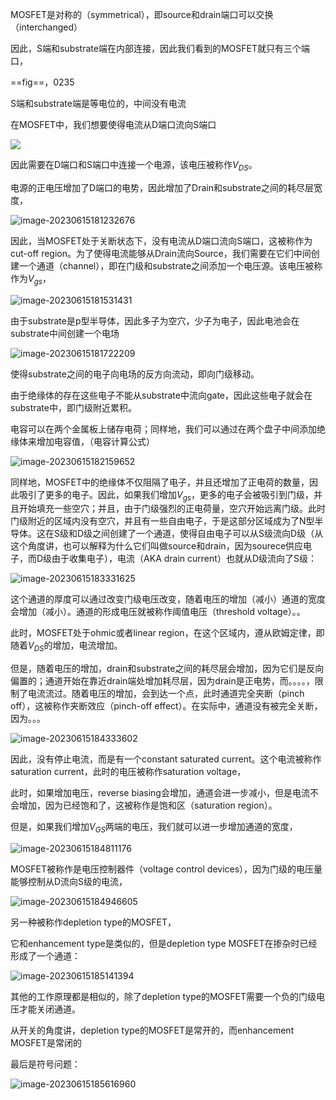 MOSFET是对称的（symmetrical），即source和drain端口可以交换（interchanged）

因此，S端和substrate端在内部连接，因此我们看到的MOSFET就只有三个端口，

==fig==，0235

S端和substrate端是等电位的，中间没有电流

在MOSFET中，我们想要使得电流从D端口流向S端口

![](https://blogimages-1309804558.cos.ap-nanjing.myqcloud.com/DeLLLaptop/image-20230615180941834.png)

因此需要在D端口和S端口中连接一个电源，该电压被称作$V_{DS}$。

电源的正电压增加了D端口的电势，因此增加了Drain和substrate之间的耗尽层宽度，

![image-20230615181232676](https://blogimages-1309804558.cos.ap-nanjing.myqcloud.com/DeLLLaptop/image-20230615181232676.png)

因此，当MOSFET处于关断状态下，没有电流从D端口流向S端口，这被称作为cut-off region。为了使得电流能够从Drain流向Source，我们需要在它们中间创建一个通道（channel），即在门级和substrate之间添加一个电压源。该电压被称作为$V_{gs}$，

![image-20230615181531431](https://blogimages-1309804558.cos.ap-nanjing.myqcloud.com/DeLLLaptop/image-20230615181531431.png)

由于substrate是p型半导体，因此多子为空穴，少子为电子，因此电池会在substrate中间创建一个电场

![image-20230615181722209](https://blogimages-1309804558.cos.ap-nanjing.myqcloud.com/DeLLLaptop/image-20230615181722209.png)

使得substrate之间的电子向电场的反方向流动，即向门级移动。

由于绝缘体的存在这些电子不能从substrate中流向gate，因此这些电子就会在substrate中，即门级附近累积。

电容可以在两个金属板上储存电荷；同样地，我们可以通过在两个盘子中间添加绝缘体来增加电容值，（电容计算公式）

![image-20230615182159652](https://blogimages-1309804558.cos.ap-nanjing.myqcloud.com/DeLLLaptop/image-20230615182159652.png)

同样地，MOSFET中的绝缘体不仅阻隔了电子，并且还增加了正电荷的数量，因此吸引了更多的电子。因此，如果我们增加$V_{gs}$，更多的电子会被吸引到门级，并且开始填充一些空穴；并且，由于门级强烈的正电荷量，空穴开始远离门级。此时门级附近的区域内没有空穴，并且有一些自由电子，于是这部分区域成为了N型半导体。这在S级和D级之间创建了一个通道，使得自由电子可以从S级流向D级（从这个角度讲，也可以解释为什么它们叫做source和drain，因为sourece供应电子，而D级由于收集电子），电流（AKA drain current）也就从D级流向了S级：

![image-20230615183331625](https://blogimages-1309804558.cos.ap-nanjing.myqcloud.com/DeLLLaptop/image-20230615183331625.png)

这个通道的厚度可以通过改变门级电压改变，随着电压的增加（减小）通道的宽度会增加（减小）。通道的形成电压就被称作阈值电压（threshold voltage）。。

此时，MOSFET处于ohmic或者linear region，在这个区域内，遵从欧姆定律，即随着$V_{DS}$的增加，电流增加。

但是，随着电压的增加，drain和substrate之间的耗尽层会增加，因为它们是反向偏置的；通道开始在靠近drain端处增加耗尽层，因为drain是正电势，而。。。。，限制了电流流过。随着电压的增加，会到达一个点，此时通道完全夹断（pinch off），这被称作夹断效应（pinch-off effect）。在实际中，通道没有被完全关断，因为。。。

![image-20230615184333602](https://blogimages-1309804558.cos.ap-nanjing.myqcloud.com/DeLLLaptop/image-20230615184333602.png)

因此，没有停止电流，而是有一个constant saturated current。这个电流被称作saturation current，此时的电压被称作saturation voltage，

此时，如果增加电压，reverse biasing会增加，通道会进一步减小，但是电流不会增加，因为已经饱和了，这被称作是饱和区（saturation region）。



但是，如果我们增加$V_{GS}$两端的电压，我们就可以进一步增加通道的宽度，

![image-20230615184811176](https://blogimages-1309804558.cos.ap-nanjing.myqcloud.com/DeLLLaptop/image-20230615184811176.png)

MOSFET被称作是电压控制器件（voltage control devices），因为门级的电压量能够控制从D流向S级的电流，

![image-20230615184946605](https://blogimages-1309804558.cos.ap-nanjing.myqcloud.com/DeLLLaptop/image-20230615184946605.png)

另一种被称作depletion type的MOSFET，

它和enhancement type是类似的，但是depletion type MOSFET在掺杂时已经形成了一个通道：

![image-20230615185141394](https://blogimages-1309804558.cos.ap-nanjing.myqcloud.com/DeLLLaptop/image-20230615185141394.png)

其他的工作原理都是相似的，除了depletion type的MOSFET需要一个负的门级电压才能关闭通道。

从开关的角度讲，depletion type的MOSFET是常开的，而enhancement MOSFET是常闭的

最后是符号问题：

![image-20230615185616960](https://blogimages-1309804558.cos.ap-nanjing.myqcloud.com/DeLLLaptop/image-20230615185616960.png)